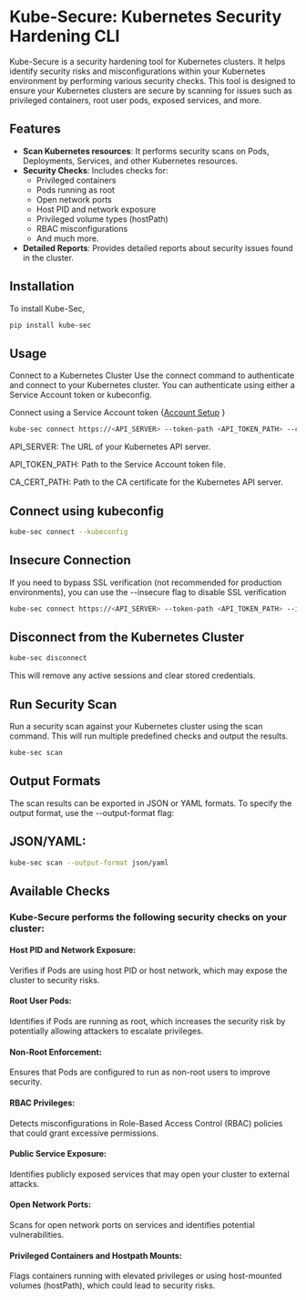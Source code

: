 # Kube-Secure: Kubernetes Security Hardening CLI

Kube-Secure is a security hardening tool for Kubernetes clusters. It helps identify security risks and misconfigurations within your Kubernetes environment by performing various security checks. This tool is designed to ensure your Kubernetes clusters are secure by scanning for issues such as privileged containers, root user pods, exposed services, and more.

## Features

- **Scan Kubernetes resources**: It performs security scans on Pods, Deployments, Services, and other Kubernetes resources.
- **Security Checks**: Includes checks for:
  - Privileged containers
  - Pods running as root
  - Open network ports
  - Host PID and network exposure
  - Privileged volume types (hostPath)
  - RBAC misconfigurations
  - And much more.
- **Detailed Reports**: Provides detailed reports about security issues found in the cluster.

## Installation

To install Kube-Sec,

```bash
pip install kube-sec
```
## Usage
Connect to a Kubernetes Cluster
Use the connect command to authenticate and connect to your Kubernetes cluster. You can authenticate using either a Service Account token or kubeconfig.

Connect using a Service Account token {[Account Setup](https://github.com/rahulbansod519/Trion-Sec/blob/main/k8_config.yaml)
}
```bash
kube-sec connect https://<API_SERVER> --token-path <API_TOKEN_PATH> --ca-cert-path <CA_CERT_PATH>
```
API_SERVER: The URL of your Kubernetes API server.

API_TOKEN_PATH: Path to the Service Account token file.

CA_CERT_PATH: Path to the CA certificate for the Kubernetes API server.

## Connect using kubeconfig
```bash
kube-sec connect --kubeconfig
```
## Insecure Connection
If you need to bypass SSL verification (not recommended for production environments), you can use the --insecure flag to disable SSL verification
```bash
kube-sec connect https://<API_SERVER> --token-path <API_TOKEN_PATH> --insecure
```
## Disconnect from the Kubernetes Cluster
```bash
kube-sec disconnect
```
This will remove any active sessions and clear stored credentials.

## Run Security Scan
Run a security scan against your Kubernetes cluster using the scan command. This will run multiple predefined checks and output the results.
```bash
kube-sec scan
```
## Output Formats
The scan results can be exported in JSON or YAML formats. To specify the output format, use the --output-format flag:
## JSON/YAML:
```bash
kube-sec scan --output-format json/yaml
```
## Available Checks

### Kube-Secure performs the following security checks on your cluster:

#### Host PID and Network Exposure:

  Verifies if Pods are using host PID or host network, which may expose the cluster to security risks.

#### Root User Pods:

  Identifies if Pods are running as root, which increases the security risk by potentially allowing attackers to escalate privileges.

#### Non-Root Enforcement:

  Ensures that Pods are configured to run as non-root users to improve security.

#### RBAC Privileges:

  Detects misconfigurations in Role-Based Access Control (RBAC) policies that could grant excessive permissions.

#### Public Service Exposure:

  Identifies publicly exposed services that may open your cluster to external attacks.

#### Open Network Ports:

  Scans for open network ports on services and identifies potential vulnerabilities.

#### Privileged Containers and Hostpath Mounts:

  Flags containers running with elevated privileges or using host-mounted volumes (hostPath), which could lead to security risks.





